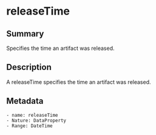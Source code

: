 <!-- Automatically generated by spec-parser v2.0.0 on 2023-12-25T20:28:21.783513+00:00 -->
<!-- SPDX-License-Identifier: Community-Spec-1.0 -->

# releaseTime

## Summary

Specifies the time an artifact was released.


## Description

A releaseTime specifies the time an artifact was released.


## Metadata

    - name: releaseTime
    - Nature: DataProperty
    - Range: DateTime




